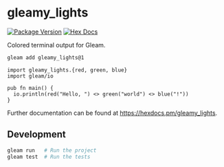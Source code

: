 # gleamy_lights

[![Package Version](https://img.shields.io/hexpm/v/gleamy_lights)](https://hex.pm/packages/gleamy_lights)
[![Hex Docs](https://img.shields.io/badge/hex-docs-ffaff3)](https://hexdocs.pm/gleamy_lights/)

Colored terminal output for Gleam.

```sh
gleam add gleamy_lights@1
```

```gleam
import gleamy_lights.{red, green, blue}
import gleam/io

pub fn main() {
  io.println(red("Hello, ") <> green("world") <> blue("!"))
}
```

Further documentation can be found at <https://hexdocs.pm/gleamy_lights>.

## Development

```sh
gleam run   # Run the project
gleam test  # Run the tests
```
